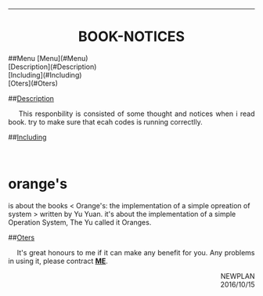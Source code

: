 ----------------------------
<h1 align="center">BOOK-NOTICES</h1>
<a name="Menu"></a>
##Menu
[Menu](#Menu)</br>
[Description](#Description)</br>
[Including](#Including)</br>
[Oters](#Oters)

<a name="Description"></a>
##[Description](#Menu)
<p align="justify">&nbsp;&nbsp;&nbsp;&nbsp;This responbility is consisted of some thought and notices when i read book. try to make sure that ecah codes is running correctlly.</p>


<a name="Including"></a>
##[Including](#Menu)
<p align="justify">&nbsp;&nbsp;&nbsp;&nbsp;<h1>orange's</h1> is about the books < Orange's: the implementation of a simple opreation of system > written by Yu Yuan. it's about the implementation of a simple Operation System, The Yu called it Oranges. </p>

<a name="Oters"></a>
##[Oters](#Menu)
<p align="justify">&nbsp;&nbsp;&nbsp;&nbsp;It's great honours to me if it can make any benefit for you. Any problems in using it, please contract <a href="mailto:newplan001@163.com"><strong>ME</strong></a>.</p>

<p align="right">NEWPLAN</br>2016/10/15</p>
